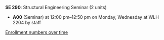 **SE 290**: Structural Engineering Seminar (2 units)

- **A00** (Seminar) at 12:00 pm–12:50 pm on Monday, Wednesday at WLH 2204 by staff

[Enrollment numbers over time](./SE290.tsv)
